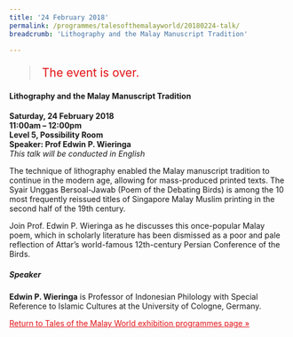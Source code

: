 ```yaml
---
title: '24 February 2018'
permalink: /programmes/talesofthemalayworld/20180224-talk/
breadcrumb: 'Lithography and the Malay Manuscript Tradition'

---
```



<blockquote style="color: #E21216; font-size: 150%;">The event is over.</blockquote>

#### Lithography and the Malay Manuscript Tradition

__Saturday, 24 February 2018__<br>
__11:00am – 12:00pm__<br>
__Level 5, Possibility Room__<br>
__Speaker: Prof Edwin P. Wieringa__<br>
_This talk will be conducted in English_

The technique of lithography enabled the Malay manuscript tradition to continue in the modern age, allowing for mass-produced printed texts. The Syair Unggas Bersoal-Jawab (Poem of the Debating Birds) is among the 10 most frequently reissued titles of Singapore Malay Muslim printing in the second half of the 19th century.

Join Prof. Edwin P. Wieringa as he discusses this once-popular Malay poem, which in scholarly literature has been dismissed as a poor and pale reflection of Attar’s world-famous 12th-century Persian Conference of the Birds. 

##### Speaker
__Edwin P. Wieringa__ is Professor of Indonesian Philology with Special Reference to Islamic Cultures at the University of Cologne, Germany.

<a href="/exhibitions/past-exhibitions/talesofthemalayworld/programmes/" style="color:#E21216;">Return to Tales of the Malay World exhibition programmes page &#187;</a>
